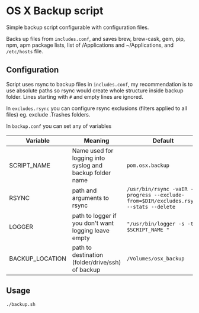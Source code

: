 # OS X Backup script
Simple backup script configurable with configuration files.

Backs up files from `includes.conf`, and saves brew, brew-cask, gem, pip, npm, apm package lists, list of /Applications and ~/Applications, and `/etc/hosts` file.

## Configuration
Script uses rsync to backup files in `includes.conf`, my recommendation is to use absolute paths so rsync would create whole structure inside backup folder. Lines starting with `#` and empty lines are ignored. 

In `excludes.rsync` you can configure rsync exclusions (filters applied to all files) eg. exclude .Trashes folders. 

In `backup.conf` you can set any of variables 

 Variable | Meaning | Default 
 --- | --- | --- 
 SCRIPT_NAME | Name used for logging into syslog and backup folder name | `pom.osx.backup` 
 RSYNC | path and arguments to rsync | `/usr/bin/rsync -vaER --progress --exclude-from=$DIR/excludes.rsync --stats --delete ` 
 LOGGER | path to logger if you don't want logging leave empty | `"/usr/bin/logger -s -t $SCRIPT_NAME "` 
 BACKUP\_LOCATION | path to destination (folder/drive/ssh) of backup | `/Volumes/osx_backup`

## Usage 
`./backup.sh`


